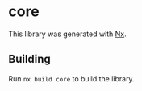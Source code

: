 # core

This library was generated with [Nx](https://nx.dev).



## Building

Run `nx build core` to build the library.




